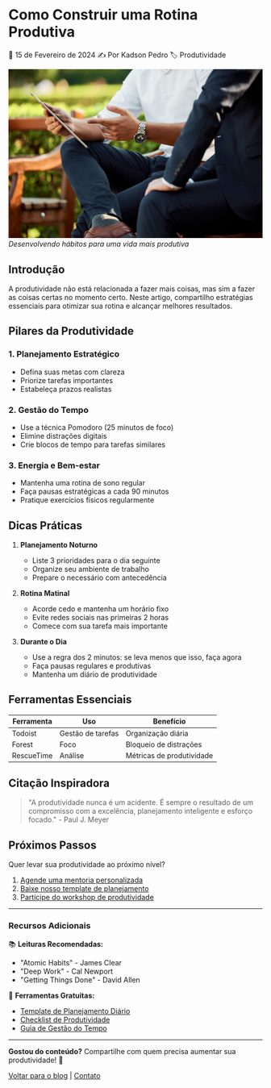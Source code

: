 # Como Construir uma Rotina Produtiva

📅 15 de Fevereiro de 2024
✍️ Por Kadson Pedro
🏷️ Produtividade

![Rotina Produtiva](../assets/images/produtividade.jpg)
*Desenvolvendo hábitos para uma vida mais produtiva*

## Introdução

A produtividade não está relacionada a fazer mais coisas, mas sim a fazer as coisas certas no momento certo. Neste artigo, compartilho estratégias essenciais para otimizar sua rotina e alcançar melhores resultados.

## Pilares da Produtividade

### 1. Planejamento Estratégico
- Defina suas metas com clareza
- Priorize tarefas importantes
- Estabeleça prazos realistas

### 2. Gestão do Tempo
- Use a técnica Pomodoro (25 minutos de foco)
- Elimine distrações digitais
- Crie blocos de tempo para tarefas similares

### 3. Energia e Bem-estar
- Mantenha uma rotina de sono regular
- Faça pausas estratégicas a cada 90 minutos
- Pratique exercícios físicos regularmente

## Dicas Práticas

1. **Planejamento Noturno**
   - Liste 3 prioridades para o dia seguinte
   - Organize seu ambiente de trabalho
   - Prepare o necessário com antecedência

2. **Rotina Matinal**
   - Acorde cedo e mantenha um horário fixo
   - Evite redes sociais nas primeiras 2 horas
   - Comece com sua tarefa mais importante

3. **Durante o Dia**
   - Use a regra dos 2 minutos: se leva menos que isso, faça agora
   - Faça pausas regulares e produtivas
   - Mantenha um diário de produtividade

## Ferramentas Essenciais

| Ferramenta | Uso | Benefício |
|------------|-----|-----------|
| Todoist | Gestão de tarefas | Organização diária |
| Forest | Foco | Bloqueio de distrações |
| RescueTime | Análise | Métricas de produtividade |

## Citação Inspiradora

> "A produtividade nunca é um acidente. É sempre o resultado de um compromisso com a excelência, planejamento inteligente e esforço focado." - Paul J. Meyer

## Próximos Passos

Quer levar sua produtividade ao próximo nível?

1. [Agende uma mentoria personalizada](#)
2. [Baixe nosso template de planejamento](#)
3. [Participe do workshop de produtividade](#)

---

### Recursos Adicionais

📚 **Leituras Recomendadas:**
- "Atomic Habits" - James Clear
- "Deep Work" - Cal Newport
- "Getting Things Done" - David Allen

🎯 **Ferramentas Gratuitas:**
- [Template de Planejamento Diário](#)
- [Checklist de Produtividade](#)
- [Guia de Gestão do Tempo](#)

---

**Gostou do conteúdo?** Compartilhe com quem precisa aumentar sua produtividade! 🚀

[Voltar para o blog](#) | [Contato](../contato.html)
